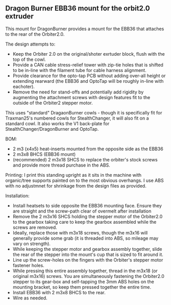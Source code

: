 ## Dragon Burner EBB36 mount for the orbit2.0 extruder
This mount for DragonBurner provides a mount for the EBB36 that attaches to the rear of the Orbiter2.0. 

The design attempts to:
- Keep the Orbiter 2.0 on the original/shoter exrtuder block, flush with the top of the cowl.
- Provide a CAN cable stress-relief tower with zip-tie holes that is shifted to be in-line with the filament tube for cable harness alignment.
- Provide clearance for the opto-tap PCB without adding over-all height or extending rearward (the EBB36 and OptoTap will be roughly in-line with eachoter).
- Remove the need for stand-offs and potentially add rigidity by augmenting the attachment screws with design features fit to the outside of the Orbiter2 stepper motor.

This uses "standard" DragaonBurner cowls - though it is specifically fit for Traxman25's numbered cowls for StealthChanger, it will also fit on a standard cowl.  It also works the V1 back-plate for StealthChanger/DragonBurner and OptoTap.

BOM:
- 2 m3 (x4x5) heat-inserts mounted from the opposite side as the EBB36 
- 2 m3x8 BHCS (EBB36 mount)
- (recommended) 2 m3x18 SHCS to replace the orbiter's stock screws and provide more thread purchase in the ABS.

Printing:
I print this standing upright as it sits in the machine with organic/tree supports painted on to the most obvious overhangs.  I use ABS with no adjustmnet for shrinkage from the design files as provided.

Installation:
- Install heatsets to side opposite the EBB36 mounting face.  Ensure they are straight and the screw-path clear of overmelt after installation
- Remove the 2 m3x16 SHCS holding the stepper motor of the Orbiter2.0 to the gearbox taking care to keep the gearbox assembled while the screws are removed.
- Ideally, replace those with m3x18 screws, though the m3x16 will generally provide some grab (it is threaded into ABS, so mileage may vary on strength).
- While keeping the stepper motor and gearbox assembly together, slide the rear of the stepper into the mount's cup that is sized to fit around it.
- Line up the screw-holes on the fingers with the Orbiter's stepper motor fastener holes.
- While pressing this entire assembly together, thread in the m3x18 (or original m3x16) screws.  You are simultaneously fastening the Orbiter2.0 stepper to its gear-box and self-tapping the 3mm ABS holes on the mounting bracket, so keep them pressed together the entire time.
- Install EBB36 with 2 m3x8 BHCS to the rear.
- Wire as needed.